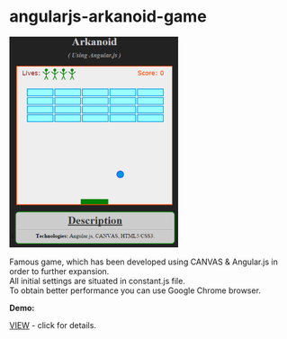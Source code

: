 # angularjs-arkanoid-game

<img src="/screen/screenArc.png?raw=true" alt="angularjs-arkanoid" />

<p>Famous game, which has been developed using CANVAS & Angular.js in order to further expansion.<br/>
All initial settings are situated in constant.js file.<br/>
To obtain better performance you can use Google Chrome browser.</p>

<p><b>Demo:</b></p>
<a href="http://somexamples.16mb.com/angular/arkanoid/index.html" target="_blank">VIEW</a> - click for details.